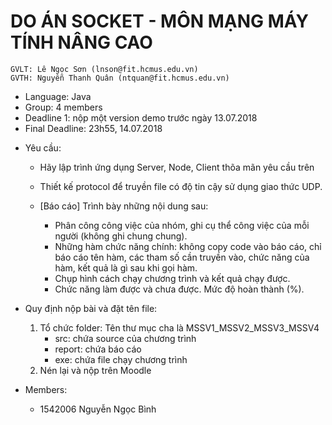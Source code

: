 # DO ÁN SOCKET - MÔN MẠNG MÁY TÍNH NÂNG CAO
	GVLT: Lê Ngọc Sơn (lnson@fit.hcmus.edu.vn)
	GVTH: Nguyễn Thanh Quân (ntquan@fit.hcmus.edu.vn)

- Language: Java
- Group: 4 members
- Deadline 1: nộp một version demo trước ngày 13.07.2018 
- Final Deadline: 23h55, 14.07.2018

* Yêu cầu:
	- Hãy lập trình ứng dụng Server, Node, Client thõa mãn yêu cầu trên
	- Thiết kế protocol để truyền file có độ tin cậy sử dụng giao thức UDP.

	- [Báo cáo] Trình bày những nội dung sau:
		+ Phân công công việc của nhóm, ghi cụ thể công việc của mỗi người (không ghi chung chung).
		+ Những hàm chức năng chính: không copy code vào báo cáo, chỉ báo cáo tên hàm, các tham số cần truyền vào, chức năng của hàm, kết quả là gì sau khi gọi hàm.
		+ Chụp hình cách chạy chương trình và kết quả chạy được.
		+ Chức năng làm được và chưa được. Mức độ hoàn thành (%).

* Quy định nộp bài và đặt tên file: 
	1. Tổ chức folder: Tên thư mục cha là MSSV1_MSSV2_MSSV3_MSSV4
		- src: chứa source của chương trình
		- report: chứa báo cáo
		- exe: chứa file chạy chương trình
	2. Nén lại và nộp trên Moodle

* Members: 
	- 1542006 Nguyễn Ngọc Bình